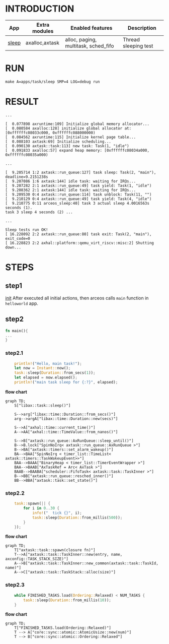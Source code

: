 # INTRODUCTION
| App | Extra modules | Enabled features | Description |
|-|-|-|-|
| [sleep](../apps/task/sleep) |axalloc,axtask |alloc, paging, multitask, sched_fifo | Thread sleeping test |

# RUN

```
make A=apps/task/sleep SMP=4 LOG=debug run
```

# RESULT
```
...

[  0.077898 axruntime:109] Initialize global memory allocator...
[  0.080584 axalloc:128] initialize global allocator at: [0xffffffc08033c000, 0xffffffc088000000)
[  0.084562 axruntime:115] Initialize kernel page table...
[  0.088103 axtask:69] Initialize scheduling...
[  0.090130 axtask::task:113] new task: Task(1, "idle")
[  0.091833 axalloc:57] expand heap memory: [0xffffffc08034a000, 0xffffffc08035a000)

...

[  9.205714 1:2 axtask::run_queue:127] task sleep: Task(2, "main"), deadline=9.2151238s
[  9.207086 1:6 axtask:144] idle task: waiting for IRQs...
[  9.207282 2:1 axtask::run_queue:49] task yield: Task(1, "idle")
[  9.208362 2:1 axtask:144] idle task: waiting for IRQs...
[  9.209530 0:4 axtask::run_queue:114] task unblock: Task(11, "")
[  9.210129 0:4 axtask::run_queue:49] task yield: Task(4, "idle")
[  9.210775 0:11 arceos_sleep:40] task 3 actual sleep 4.0016563s seconds (1).
task 3 sleep 4 seconds (2) ...

...

Sleep tests run OK!
[ 16.228092 2:2 axtask::run_queue:80] task exit: Task(2, "main"), exit_code=0
[ 16.228823 2:2 axhal::platform::qemu_virt_riscv::misc:2] Shutting down...
```

# STEPS

## step1
[init](./init.md)
After executed all initial actions, then arceos calls `main` function in `helloworld` app.

## step2
```Rust
fn main(){
...
}
```

### step2.1
```Rust
    println!("Hello, main task!");
    let now = Instant::now();
    task::sleep(Duration::from_secs(1));
    let elapsed = now.elapsed();
    println!("main task sleep for {:?}", elapsed);
```

**flow chart**

```mermaid
graph TD;
    S["libax::task::sleep()"]

    S-->arg["libax::time::Duration::from_secs()"]
    arg-->argA["libax::time::Duration::new(secs)"]

	S-->A["axhal::time::current_time()"]
	A-->AA["axhal::time::TimeValue::from_nanos()"]

	S-->B["axtask::run_queue::AxRunQueue::sleep_until()"]
	B-->B.lock["SpinNoIrq< axtask::run_queue::AxRunQueue >"]
	B-->BA["axtask::timers::set_alarm_wakeup()"]
	BA-->BAA["SpinNoIrq < timer_list::TimeList< axtask::timers::TaskWakeupEvent>>"]
	BAA-->BAAA["BinaryHeap < timer_list::TimerEventWrapper >"]
	BAA-->BAAB["AxTaskRef = Arc< AxTask >"]
	BAAB-->BAABA["scheduler::FifoTask< axtask::task::TaskInner >"]
	B-->BB["axtask::run_queue::resched_inner()"]
	BB-->BBA["axtask::task::set_state()"]
```

### step2.2

```Rust
	task::spawn(|| {
        for i in 0..30 {
            info!("  tick {}", i);
            task::sleep(Duration::from_millis(500));
        }
    });
```

**flow chart**

```mermaid
graph TD;
    T["axtask::task::spawn(closure fn)"]
    T-->A["axtask::task::TaskInner::new(entry, name, axconfig::TASK_STACK_SIZE)"]
    A-->B["axtask::task::TaskInner::new_common(axtask::task::TaskId, name)"]
    A-->C["axtask::task::TaskStack::alloc(size)"]
```

### step2.3

```Rust
	while FINISHED_TASKS.load(Ordering::Relaxed) < NUM_TASKS {
        task::sleep(Duration::from_millis(10));
    }
```

**flow chart**

```mermaid
graph TD;
    T["FINISHED_TASKS.load(Ordering::Relaxed)"]
    T --> A["core::sync::atomic::AtomicUsize::new(num)"]
    T --> B["core::sync::atomic::Ordering::Relaxed"]
```
